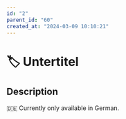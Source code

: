 ```yaml
---
id: "2"
parent_id: "60"
created_at: "2024-03-09 10:10:21"
---
```


# 🏷️ Untertitel

## Description

🇩🇪 Currently only available in German.
